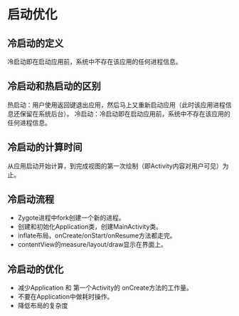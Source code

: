 # 启动优化
## 冷启动的定义
冷启动即在启动应用前，系统中不存在该应用的任何进程信息。

## 冷启动和热启动的区别
热启动：用户使用返回键退出应用，然后马上又重新启动应用（此时该应用进程信息还保留在系统后台）。
冷启动：冷启动即在启动应用前，系统中不存在该应用的任何进程信息。

## 冷启动的计算时间
从应用启动开始计算，到完成视图的第一次绘制（即Activity内容对用户可见）为止。

## 冷启动流程
* Zygote进程中fork创建一个新的进程。
* 创建和初始化Application类，创建MainActivity类。
* inflate布局，onCreate/onStart/onResume方法都走完。
* contentView的measure/layout/draw显示在界面上。

## 冷启动的优化
* 减少Application 和 第一个Activity的 onCreate方法的工作量。
* 不要在Application中做耗时操作。
* 降低布局的复杂度
